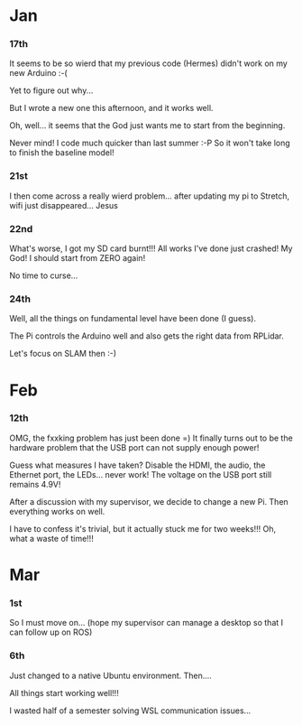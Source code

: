 # Jan
### 17th
It seems to be so wierd that my previous code (Hermes) didn't work on my new Arduino :-(

Yet to figure out why...

But I wrote a new one this afternoon, and it works well.

Oh, well... it seems that the God just wants me to start from the beginning.

Never mind! I code much quicker than last summer :-P So it won't take long to finish the baseline model!

### 21st
I then come across a really wierd problem... after updating my pi to Stretch, wifi just disappeared... Jesus

### 22nd
What's worse, I got my SD card burnt!!! All works I've done just crashed! My God! I should start from ZERO again!

No time to curse...

### 24th
Well, all the things on fundamental level have been done (I guess).

The Pi controls the Arduino well and also gets the right data from RPLidar.

Let's focus on SLAM then :-)

# Feb
### 12th
OMG, the fxxking problem has just been done =) It finally turns out to be the hardware problem that the USB port can not supply enough power!

Guess what measures I have taken? Disable the HDMI, the audio, the Ethernet port, the LEDs... never work! The voltage on the USB port still remains 4.9V!

After a discussion with my supervisor, we decide to change a new Pi. Then everything works on well.

I have to confess it's trivial, but it actually stuck me for two weeks!!! Oh, what a waste of time!!!

# Mar
### 1st

So I must move on... (hope my supervisor can manage a desktop so that I can follow up on ROS)

### 6th
Just changed to a native Ubuntu environment. Then....

All things start working well!!!

I wasted half of a semester solving WSL communication issues...